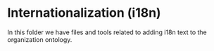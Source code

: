 # Internationalization (i18n)

In this folder we have files and tools related to adding i18n text to the
organization ontology.

